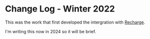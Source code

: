 # Change Log - Winter 2022

This was the work that first developed the intergration with [Recharge][recharge]. 

I'm writing this now in 2024 so it will be brief.

[recharge]: https://rechargepayments.com/
